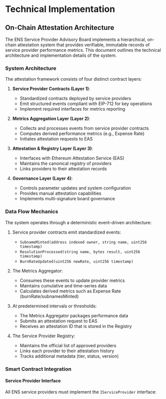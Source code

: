 # Technical Implementation

## On-Chain Attestation Architecture

The ENS Service Provider Advisory Board implements a hierarchical, on-chain attestation system that provides verifiable, immutable records of service provider performance metrics. This document outlines the technical architecture and implementation details of the system.

### System Architecture

The attestation framework consists of four distinct contract layers:

1. **Service Provider Contracts (Layer 1)**: 
   - Standardized contracts deployed by service providers
   - Emit structured events compliant with EIP-712 for key operations
   - Implement required interfaces for metrics reporting

2. **Metrics Aggregation Layer (Layer 2)**:
   - Collects and processes events from service provider contracts
   - Computes derived performance metrics (e.g., Expense Rate)
   - Initiates attestation requests to EAS

3. **Attestation & Registry Layer (Layer 3)**:
   - Interfaces with Ethereum Attestation Service (EAS)
   - Maintains the canonical registry of providers
   - Links providers to their attestation records

4. **Governance Layer (Layer 4)**:
   - Controls parameter updates and system configuration
   - Provides manual attestation capabilities
   - Implements multi-signature board governance

### Data Flow Mechanics

The system operates through a deterministic event-driven architecture:

1. Service provider contracts emit standardized events:
   - `SubnameMinted(address indexed owner, string name, uint256 timestamp)`
   - `ResolutionProcessed(string name, bytes result, uint256 timestamp)`
   - `BurnRateUpdated(uint256 newRate, uint256 timestamp)`

2. The Metrics Aggregator:
   - Consumes these events to update provider metrics
   - Maintains cumulative and time-series data
   - Calculates derived metrics such as Expense Rate (burnRate/subnamesMinted)

3. At predetermined intervals or thresholds:
   - The Metrics Aggregator packages performance data
   - Submits an attestation request to EAS
   - Receives an attestation ID that is stored in the Registry

4. The Service Provider Registry:
   - Maintains the official list of approved providers
   - Links each provider to their attestation history
   - Tracks additional metadata (tier, status, version)

### Smart Contract Integration

#### Service Provider Interface

All ENS service providers must implement the `IServiceProvider` interface: 